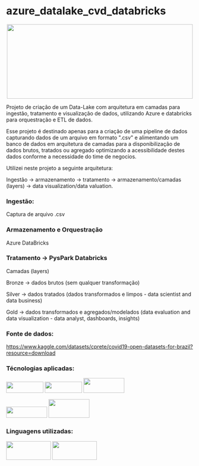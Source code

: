 # azure_datalake_cvd_databricks


<p align="center">
  <img width="500" height="200" src="https://github.com/BrunoGeraldine/azure_datalake_cvd_databricks/assets/87772120/fda00310-963e-4d3c-985e-29aa4698a7c7"
       </p>

Projeto de criação de um Data-Lake com arquitetura em camadas para ingestão, tratamento e visualização de dados, utilizando Azure e databricks para orquestração e ETL de dados.

Esse projeto é destinado apenas para a criação de uma pipeline de dados capturando dados de um arquivo em formato ".csv" e alimentando um banco de dados em arquitetura de camadas para a disponibilização de dados brutos, tratados ou agregado optimizando a acessibilidade destes dados conforme a necessidade do time de negocios.

Utilizei neste projeto a seguinte arquitetura:

Ingestão → armazenamento → tratamento → armazenamento/camadas (layers) → data visualization/data valuation.

### Ingestão:
Captura de arquivo .csv

### Armazenamento e Orquestração

Azure DataBricks

### Tratamento → PysPark Databricks

Camadas (layers)

Bronze → dados brutos (sem qualquer transformação) 

Silver → dados tratados (dados transformados e limpos - data scientist and data business)

Gold → dados transformados e agregados/modelados (data evaluation and data visualization - data analyst, dashboards, insights)



### Fonte de dados: 
https://www.kaggle.com/datasets/cprete/covid19-open-datasets-for-brazil?resource=download

### Técnologias aplicadas:
 <p align="left">
  <img width="100" height="30" src="https://github.com/BrunoGeraldine/azure_datalake_cvd_databricks/assets/87772120/b5964c2b-778b-4cd1-90b5-bbdf2a934c6d"
    </p>
  <img width="100" height="30" src="https://github.com/BrunoGeraldine/azure_datalake_cvd_databricks/assets/87772120/66e16d39-2405-4400-9cb0-564f647afaa1"
    </p>
  <img width="110" height="40" src="https://github.com/BrunoGeraldine/azure_datalake_cvd_databricks/assets/87772120/35957f03-034f-45ea-bd0b-d725f6849e86"
   </p>
 
<p align="left">
  <img width="110" height="30" src="https://github.com/BrunoGeraldine/azure_datalake_cvd_databricks/assets/87772120/d0735520-8c24-4212-ab45-ff8e539b4f7d"
       </p>  
  <img width="110" height="50" src="https://github.com/BrunoGeraldine/azure_datalake_cvd_databricks/assets/87772120/67a7109f-f589-4993-bc0f-06150fe91463"
       </p>

### Linguagens utilizadas:
<p align="left">
  <img width="120" height="50" src="https://github.com/BrunoGeraldine/azure_datalake_cvd_databricks/assets/87772120/53a34a21-e8dc-4ee9-978a-6590e75d54fd"
       </p> 
  <img width="120" height="50" src="https://github.com/BrunoGeraldine/azure_datalake_cvd_databricks/assets/87772120/a5e7a834-2c61-4b08-adb1-7524fb9b210c"
       </p> 
